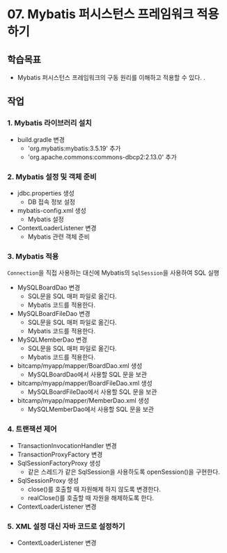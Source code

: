 # 07. Mybatis 퍼시스턴스 프레임워크 적용하기

## 학습목표

- Mybatis 퍼시스턴스 프레임워크의 구동 원리를 이해하고 적용할 수 있다. .

## 작업

### 1. Mybatis 라이브러리 설치

- build.gradle 변경
  - 'org.mybatis:mybatis:3.5.19' 추가
  - 'org.apache.commons:commons-dbcp2:2.13.0' 추가

### 2. Mybatis 설정 및 객체 준비

- jdbc.properties 생성
  - DB 접속 정보 설정
- mybatis-config.xml 생성
  - Mybatis 설정
- ContextLoaderListener 변경
  - Mybatis 관련 객체 준비

### 3. Mybatis 적용

`Connection`을 직접 사용하는 대신에 Mybatis의 `SqlSession`을 사용하여 SQL 실행
 
- MySQLBoardDao 변경
  - SQL문을 SQL 매퍼 파일로 옮긴다.
  - Mybatis 코드를 적용한다.
- MySQLBoardFileDao 변경
  - SQL문을 SQL 매퍼 파일로 옮긴다.
  - Mybatis 코드를 적용한다.
- MySQLMemberDao 변경
  - SQL문을 SQL 매퍼 파일로 옮긴다.
  - Mybatis 코드를 적용한다.
- bitcamp/myapp/mapper/BoardDao.xml 생성
  - MySQLBoardDao에서 사용할 SQL 문을 보관
- bitcamp/myapp/mapper/BoardFileDao.xml 생성
  - MySQLBoardFileDao에서 사용할 SQL 문을 보관
- bitcamp/myapp/mapper/MemberDao.xml 생성
  - MySQLMemberDao에서 사용할 SQL 문을 보관

### 4. 트랜잭션 제어

- TransactionInvocationHandler 변경
- TransactionProxyFactory 변경
- SqlSessionFactoryProxy 생성
  - 같은 스레드가 같은 SqlSession을 사용하도록 openSession()을 구현한다.
- SqlSessionProxy 생성
  - close()를 호출할 때 자원해제 하지 않도록 변경한다.
  - realClose()를 호출할 때 자원을 해제하도록 한다.
- ContextLoaderListener 변경

### 5. XML 설정 대신 자바 코드로 설정하기

- ContextLoaderListener 변경
